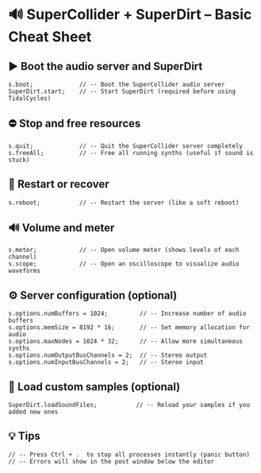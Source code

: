 # 🔊 SuperCollider + SuperDirt – Basic Cheat Sheet

## ▶️ Boot the audio server and SuperDirt
```supercollider
s.boot;             // -- Boot the SuperCollider audio server
SuperDirt.start;    // -- Start SuperDirt (required before using TidalCycles)
```

## ⛔ Stop and free resources

```supercollider
s.quit;             // -- Quit the SuperCollider server completely
s.freeAll;          // -- Free all running synths (useful if sound is stuck)
```

## 🔁 Restart or recover

```supercollider
s.reboot;           // -- Restart the server (like a soft reboot)
```

## 🔊 Volume and meter

```supercollider
s.meter;            // -- Open volume meter (shows levels of each channel)
s.scope;            // -- Open an oscilloscope to visualize audio waveforms
```

## ⚙️ Server configuration (optional)

```supercollider
s.options.numBuffers = 1024;         // -- Increase number of audio buffers
s.options.memSize = 8192 * 16;       // -- Set memory allocation for audio
s.options.maxNodes = 1024 * 32;      // -- Allow more simultaneous synths
s.options.numOutputBusChannels = 2;  // -- Stereo output
s.options.numInputBusChannels = 2;   // -- Stereo input
```

## 📁 Load custom samples (optional)

```supercollider
SuperDirt.loadSoundFiles;           // -- Reload your samples if you added new ones
```

## 💡 Tips

```supercollider
// -- Press Ctrl + .  to stop all processes instantly (panic button)
// -- Errors will show in the post window below the editor
```
